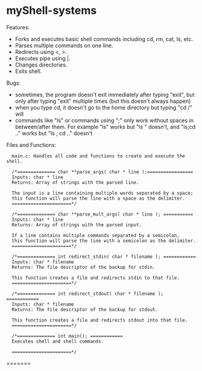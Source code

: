 # myShell-systems

Features:
- Forks and executes basic shell commands including cd, rm, cat, ls, etc.
- Parses multiple commands on one line.
- Redirects using <, >.
- Executes pipe using |.
- Changes directories.
- Exits shell.

Bugs:
- sometimes, the program doesn't exit immediately after typing "exit", but only after typing "exit" multiple times (but this doesn't always happen)
- when you type cd, it doesn't go to the home directory but typing "cd /" will
- commands like "ls" or commands using ";" only work without spaces in between/after them. For example "ls" works but "ls " doesn't, and "ls;cd .." works but "ls ; cd .." doesn't


Files and Functions:

      main.c: Handles all code and functions to create and execute the shell.

      /*============== char **parse_args( char * line );=================
      Inputs: char * line
      Returns: Array of strings with the parsed line.

      The input is a line containing multiple words separated by a space;
      this function will parse the line with a space as the delimiter.
      ======================*/

      /*============== char **parse_mult_args( char * line ); ===========
      Inputs: char * line
      Returns: Array of strings with the parsed input.

      If a line contains multiple commands separated by a semicolon,
      this function will parse the line with a semicolon as the delimiter.
      ======================*/

      /*============== int redirect_stdin( char * filename ); ============
      Inputs: char * filename
      Returns: The file descriptor of the backup for stdin.

      This function creates a file and redirects stdin to that file.
      ======================*/

      /*============== int redirect_stdout( char * filename ); ============
      Inputs: char * filename
      Returns: The file descriptor of the backup for stdout.

      This function creates a file and redirects stdout into that file.
      ======================*/

      /*============== int main(); ============
      Executes shell and shell commands.

      ======================*/
=======
